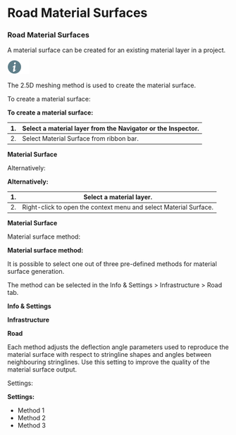 # Road Material Surfaces

### Road Material Surfaces

A material surface can be created for an existing material layer in a project.

![Image](./data/icons/note.gif)

The 2.5D meshing method is used to create the material surface.

To create a material surface:

**To create a material surface:**

| 1. | Select a material layer from the Navigator or the Inspector. |
| --- | --- |
| 2. | Select Material Surface from ribbon bar. |

**Material Surface**

Alternatively:

**Alternatively:**

| 1. | Select a material layer. |
| --- | --- |
| 2. | Right-click to open the context menu and select Material Surface. |

**Material Surface**

Material surface method:

**Material surface method:**

It is possible to select one out of three pre-defined methods for material surface generation.

The method can be selected in the Info & Settings > Infrastructure > Road tab.

**Info & Settings**

**Infrastructure**

**Road**

Each method adjusts the deflection angle parameters used to reproduce the material surface with respect to stringline shapes and angles between neighbouring stringlines. Use this setting to improve the quality of the material surface output.

Settings:

**Settings:**

- Method 1
- Method 2
- Method 3


